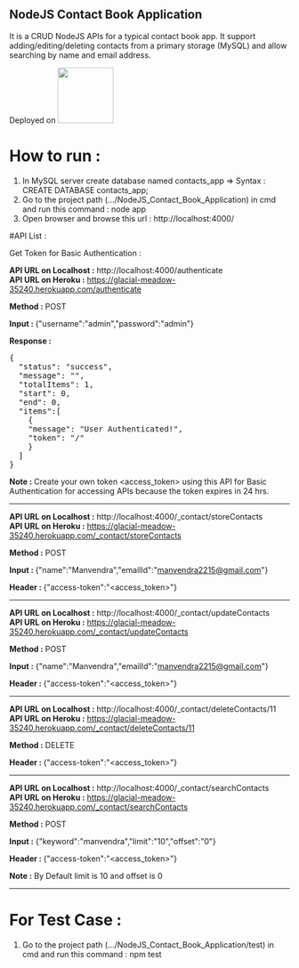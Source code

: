 ## NodeJS Contact Book Application

It is a CRUD NodeJS APIs for a typical contact book app. It support adding/editing/deleting contacts from a primary storage (MySQL) and allow searching by name and email address. 

Deployed on <a href="https://glacial-meadow-35240.herokuapp.com/"><img width="100" src="https://cdn-images-1.medium.com/max/1200/1*qgcaFqBSgNhsQQNpepIagA.png"/></a>

# How to run :

1. In MySQL server create database named contacts_app => Syntax : CREATE DATABASE contacts_app;
2. Go to the project path (.../NodeJS_Contact_Book_Application) in cmd and run this command : node app
3. Open browser and browse this url : http://localhost:4000/

#API List :

Get Token for Basic Authentication : 

<b>API URL on Localhost :</b> http://localhost:4000/authenticate<br>
<b>API URL on Heroku :</b> https://glacial-meadow-35240.herokuapp.com/authenticate

<b>Method :</b> POST

<b>Input : </b>
{"username":"admin","password":"admin"}

<b>Response : </b>
<pre>{
  "status": "success",
  "message": "",
  "totalItems": 1,
  "start": 0,
  "end": 0,
  "items":[
    {
    "message": "User Authenticated!",
    "token": "/<access_token>"
    }
  ]
}</pre>

<b>Note :</b> Create your own token <access_token> using this API for Basic Authentication for accessing APIs because the token expires in 24 hrs.

************************************************************

<b>API URL on Localhost :</b> http://localhost:4000/_contact/storeContacts<br>
<b>API URL on Heroku :</b> https://glacial-meadow-35240.herokuapp.com/_contact/storeContacts

<b>Method :</b> POST

<b>Input : </b>
{"name":"Manvendra","emailId":"manvendra2215@gmail.com"}

<b>Header : </b>
{"access-token":"<access_token>"}

************************************************************

<b>API URL on Localhost :</b> http://localhost:4000/_contact/updateContacts<br>
<b>API URL on Heroku :</b> https://glacial-meadow-35240.herokuapp.com/_contact/updateContacts

<b>Method :</b> POST

<b>Input :</b> 
{"name":"Manvendra","emailId":"manvendra2215@gmail.com"}

<b>Header : </b>
{"access-token":"<access_token>"}

************************************************************

<b>API URL on Localhost :</b> http://localhost:4000/_contact/deleteContacts/11<br>
<b>API URL on Heroku :</b> https://glacial-meadow-35240.herokuapp.com/_contact/deleteContacts/11

<b>Method :</b> DELETE

<b>Header : </b>
{"access-token":"<access_token>"}

************************************************************

<b>API URL on Localhost :</b> http://localhost:4000/_contact/searchContacts<br>
<b>API URL on Heroku :</b> https://glacial-meadow-35240.herokuapp.com/_contact/searchContacts

<b>Method :</b> POST

<b>Input :</b> 
{"keyword":"manvendra","limit":"10","offset":"0"}

<b>Header : </b>
{"access-token":"<access_token>"}

<b>Note :</b> By Default limit is 10 and offset is 0

************************************************************


# For Test Case :

1. Go to the project path (.../NodeJS_Contact_Book_Application/test) in cmd and run this command : npm test
